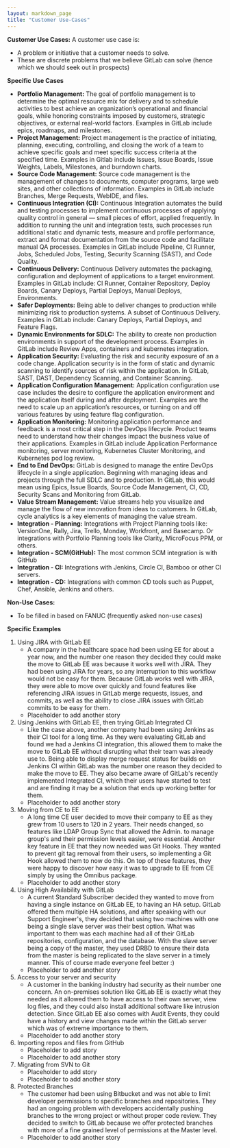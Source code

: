 ```yaml
---
layout: markdown_page
title: "Customer Use-Cases"
---
```

**Customer Use Cases:**
A customer use case is:
* A problem or initiative that a customer needs to solve.  
* These are discrete problems that we believe GitLab can solve (hence which we should seek out in prospects)

**Specific Use Cases**
* **Portfolio Management:** The goal of portfolio management is to determine the optimal resource mix for delivery and to schedule activities to best achieve an organization’s operational and financial goals, while honoring constraints imposed by customers, strategic objectives, or external real-world factors. Examples in GitLab include epics, roadmaps, and milestones.
* **Project Management:** Project management is the practice of initiating, planning, executing, controlling, and closing the work of a team to achieve specific goals and meet specific success criteria at the specified time. Examples in Gitlab include Issues, Issue Boards, Issue Weights, Labels, Milestones, and burndown charts.
* **Source Code Management:** Source code management is the management of changes to documents, computer programs, large web sites, and other collections of information. Examples in GitLab include Branches, Merge Requests, WebIDE, and files.
* **Continuous Integration (CI):** Continuous Integration automates the build and testing processes to implement continuous processes of applying quality control in general — small pieces of effort, applied frequently. In addition to running the unit and integration tests, such processes run additional static and dynamic tests, measure and profile performance, extract and format documentation from the source code and facilitate manual QA processes. Examples in GitLab include Pipeline, CI Runner, Jobs, Scheduled Jobs, Testing, Security Scanning (SAST), and Code Quality.
* **Continuous Delivery:** Continuous Delivery automates the packaging, configuration and deployment of applications to a target environment.  Examples in GitLab include: CI Runner, Container Repository, Deploy Boards, Canary Deploys, Partial Deploys, Manual Deploys, Environments.
* **Safer Deployments:** Being able to deliver changes to production while minimizing risk to production systems.  A subset of Continuous Delivery.  Examples in GitLab include: Canary Deploys, Partial Deploys, and Feature Flags.
* **Dynamic Environments for SDLC:** The ability to create non production environments in support of the development process.  Examples in GitLab include Review Apps, containers and kubernetes integration.
* **Application Security:** Evaluating the risk and security exposure of an a code change. Application security is in the form of static and dynamic scanning to identify sources of risk within the application.  In GitLab, SAST, DAST, Dependency Scanning, and Container Scanning.
* **Application Configuration Management:**  Application configuration use case includes the desire to configure the application environment and the application itself during and after deployment. Examples are the need to scale up an application’s resources, or turning on and off various features by using feature flag configuration.
* **Application Monitoring:** Monitoring application performance and feedback is a most critical step in the DevOps lifecycle.  Product teams need to understand how their changes impact the business value of their applications.  Examples in GitLab include Application Performance monitoring, server monitoring, Kubernetes Cluster Monitoring, and Kubernetes pod log review.
* **End to End DevOps:** GitLab is designed to manage the entire DevOps lifecycle in a single application.  Beginning with managing ideas and projects through the full SDLC and to production.  In GitLab, this would mean using Epics, Issue Boards, Source Code Management, CI, CD, Security Scans and Monitoring from GitLab.
* **Value Stream Management:**  Value streams help you visualize and manage the flow of new innovation from ideas to customers. In GitLab, cycle analytics is a key elements of managing the value stream.
* **Integration - Planning:** Integrations with Project Planning tools like: VersionOne, Rally, Jira, Trello, Monday, Workfront, and Basecamp.  Or integrations with Portfolio Planning tools like Clarity, MicroFocus PPM, or others.
* **Integration - SCM(GitHub):** The most common SCM integration is with GitHub
* **Integration - CI:**  Integrations with Jenkins, Circle CI, Bamboo or other CI servers.
* **Integration - CD:** Integrations with common CD tools such as Puppet, Chef, Ansible, Jenkins and others.

**Non-Use Cases:**
* To be filled in based on FANUC (frequently asked non-use cases)

**Specific Examples**

1. Using JIRA with GitLab EE
    * A company in the healthcare space had been using EE for about a year now,
    and the number one reason they decided they could make the move to GitLab EE
    was because it works well with JIRA. They had been using JIRA for years, so
    any interruption to this workflow would not be easy for them. Because GitLab
    works well with JIRA, they were able to move over quickly and found features
    like referencing JIRA issues in GitLab merge requests, issues, and commits,
    as well as the ability to close JIRA issues with GitLab commits to be easy
    for them.
    * Placeholder to add another story
1. Using Jenkins with GitLab EE, then trying GitLab Integrated CI
    * Like the case above, another company had been using Jenkins as their CI
    tool for a long time. As they were evaluating GitLab and found we had a
    Jenkins CI integration, this allowed them to make the move to GitLab EE
    without disrupting what their team was already use to. Being able to
    display merge request status for builds on Jenkins CI within GitLab was the
    number one reason they decided to make the move to EE. They also became
    aware of GitLab's recently implemented Integrated CI, which their users have
    started to test and are finding it may be a solution that ends up working
    better for them.
    * Placeholder to add another story
1. Moving from CE to EE
    * A long time CE user decided to move their company to EE as they grew from
    10 users to 120 in 2 years. Their needs changed, so features like LDAP
    Group Sync that allowed the Admin. to manage group's and their permission
    levels easier, were essential. Another key feature in EE that they now
    needed was Git Hooks. They wanted to prevent git tag removal from their
    users, so implementing a Git Hook allowed them to now do this. On top of
    these features, they were happy to discover how easy it was to upgrade to EE
    from CE simply by using the Omnibus package.
    * Placeholder to add another story
1. Using High Availability with GitLab
    * A current Standard Subscriber decided they wanted to move from having a
    single instance on GitLab EE, to having an HA setup. GitLab offered them
    multiple HA solutions, and after speaking with our Support Engineer's, they
    decided that using two machines with one being a single slave server was
    their best option. What was important to them was each machine had all of
    their GitLab repositories, configuration, and the database. With the slave
    server being a copy of the master, they used DRBD to ensure their data from
    the master is being replicated to the slave server in a timely manner. This
    of course made everyone feel better :)
    * Placeholder to add another story
1. Access to your server and security
    * A customer in the banking industry had security as their number one
    concern. An on-premises solution like GitLab EE is exactly what they needed
    as it allowed them to have access to their own server, view log files, and
    they could also install additional software like intrusion detection. Since
    GitLab EE also comes with Audit Events, they could have a history and view
    changes made within the GitLab server which was of extreme importance to
    them.
    * Placeholder to add another story
1. Importing repos and files from GitHub
    * Placeholder to add story
    * Placeholder to add another story
1. Migrating from SVN to Git
    * Placeholder to add story
    * Placeholder to add another story
1. Protected Branches
    * The customer had been using Bitbucket and was not able to limit developer
      permissions to specific branches and repositories.  They had an ongoing
      problem with developers accidentally pushing branches to the wrong project
      or without proper code review. They decided to switch to GitLab because
      we offer protected branches with more of a fine grained level of
      permissions at the Master level.
    * Placeholder to add another story
